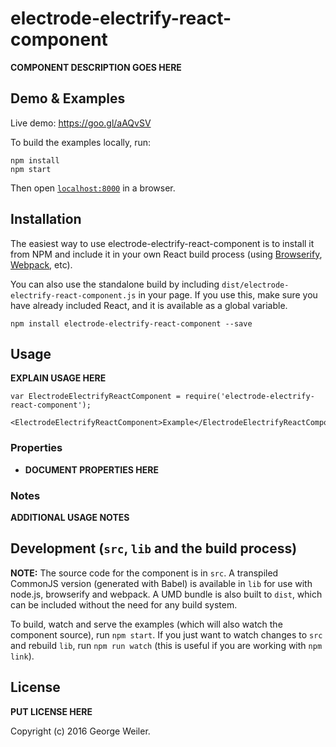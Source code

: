 # electrode-electrify-react-component

__COMPONENT DESCRIPTION GOES HERE__


## Demo & Examples

Live demo: https://goo.gl/aAQvSV

To build the examples locally, run:

```
npm install
npm start
```

Then open [`localhost:8000`](http://localhost:8000) in a browser.


## Installation

The easiest way to use electrode-electrify-react-component is to install it from NPM and include it in your own React build process (using [Browserify](http://browserify.org), [Webpack](http://webpack.github.io/), etc).

You can also use the standalone build by including `dist/electrode-electrify-react-component.js` in your page. If you use this, make sure you have already included React, and it is available as a global variable.

```
npm install electrode-electrify-react-component --save
```


## Usage

__EXPLAIN USAGE HERE__

```
var ElectrodeElectrifyReactComponent = require('electrode-electrify-react-component');

<ElectrodeElectrifyReactComponent>Example</ElectrodeElectrifyReactComponent>
```

### Properties

* __DOCUMENT PROPERTIES HERE__

### Notes

__ADDITIONAL USAGE NOTES__


## Development (`src`, `lib` and the build process)

**NOTE:** The source code for the component is in `src`. A transpiled CommonJS version (generated with Babel) is available in `lib` for use with node.js, browserify and webpack. A UMD bundle is also built to `dist`, which can be included without the need for any build system.

To build, watch and serve the examples (which will also watch the component source), run `npm start`. If you just want to watch changes to `src` and rebuild `lib`, run `npm run watch` (this is useful if you are working with `npm link`).

## License

__PUT LICENSE HERE__

Copyright (c) 2016 George Weiler.
